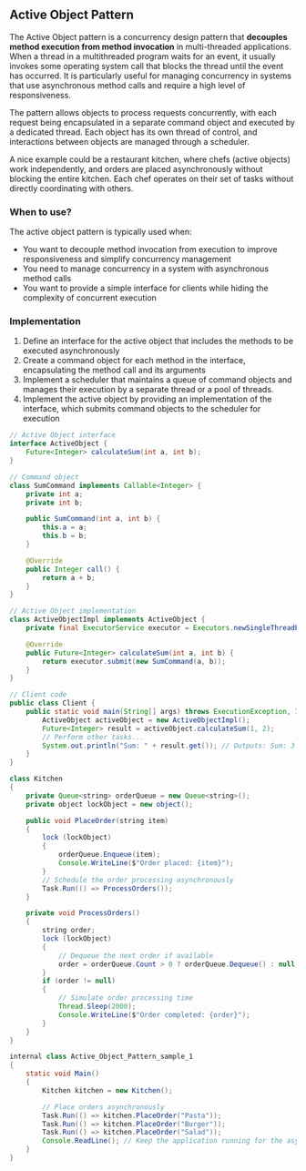 ## Active Object Pattern

The Active Object pattern is a concurrency design pattern that **decouples method execution from method invocation** in multi-threaded applications. When a thread in a multithreaded program waits for an event, it usually invokes some operating system call that blocks the thread until the event has occurred. It is particularly useful for managing concurrency in systems that use asynchronous method calls and require a high level of responsiveness.

The pattern allows objects to process requests concurrently, with each request being encapsulated in a separate command object and executed by a dedicated thread. Each object has its own thread of control, and interactions between objects are managed through a scheduler.

A nice example could be a restaurant kitchen, where chefs (active objects) work independently, and orders are placed asynchronously without blocking the entire kitchen. Each chef operates on their set of tasks without directly coordinating with others.

### When to use?

The active object pattern is typically used when:

- You want to decouple method invocation from execution to improve responsiveness and simplify concurrency management
- You need to manage concurrency in a system with asynchronous method calls
- You want to provide a simple interface for clients while hiding the complexity of concurrent execution

### Implementation

1. Define an interface for the active object that includes the methods to be executed asynchronously
2. Create a command object for each method in the interface, encapsulating the method call and its arguments
3. Implement a scheduler that maintains a queue of command objects and manages their execution by a separate thread or a pool of threads.
4. Implement the active object by providing an implementation of the interface, which submits command objects to the scheduler for execution

```java
// Active Object interface
interface ActiveObject {
    Future<Integer> calculateSum(int a, int b);
}

// Command object
class SumCommand implements Callable<Integer> {
    private int a;
    private int b;

    public SumCommand(int a, int b) {
        this.a = a;
        this.b = b;
    }

    @Override
    public Integer call() {
        return a + b;
    }
}

// Active Object implementation
class ActiveObjectImpl implements ActiveObject {
    private final ExecutorService executor = Executors.newSingleThreadExecutor();

    @Override
    public Future<Integer> calculateSum(int a, int b) {
        return executor.submit(new SumCommand(a, b));
    }
}

// Client code
public class Client {
    public static void main(String[] args) throws ExecutionException, InterruptedException {
        ActiveObject activeObject = new ActiveObjectImpl();
        Future<Integer> result = activeObject.calculateSum(1, 2);
        // Perform other tasks...
        System.out.println("Sum: " + result.get()); // Outputs: Sum: 3
    }
}
```

```java
class Kitchen
{
    private Queue<string> orderQueue = new Queue<string>();
    private object lockObject = new object();

    public void PlaceOrder(string item)
    {
        lock (lockObject)
        {
            orderQueue.Enqueue(item);
            Console.WriteLine($"Order placed: {item}");
        }
        // Schedule the order processing asynchronously
        Task.Run(() => ProcessOrders());
    }

    private void ProcessOrders()
    {
        string order;
        lock (lockObject)
        {
            // Dequeue the next order if available
            order = orderQueue.Count > 0 ? orderQueue.Dequeue() : null;
        }
        if (order != null)
        {
            // Simulate order processing time
            Thread.Sleep(2000);
            Console.WriteLine($"Order completed: {order}");
        }
    }
}

internal class Active_Object_Pattern_sample_1
{
    static void Main()
    {
        Kitchen kitchen = new Kitchen();

        // Place orders asynchronously
        Task.Run(() => kitchen.PlaceOrder("Pasta"));
        Task.Run(() => kitchen.PlaceOrder("Burger"));
        Task.Run(() => kitchen.PlaceOrder("Salad"));
        Console.ReadLine(); // Keep the application running for the asynchronous orders to complete
    }
}
```
